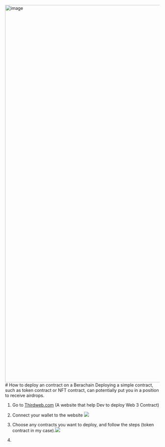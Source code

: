 <img width="1228" alt="image" src="https://github.com/kobekiat97/Deploy-contract-without-code/assets/160590122/752b31a6-dcad-46b0-b774-154a77a67811"># How to deploy an contract on a Berachain
Deploying a simple contract, such as token contract or NFT contract, can potentially put you in a position to receive airdrops.

1. Go to <a href=https://thirdweb.com/explore>Thirdweb.com</a> (A website that help Dev to deploy Web 3 Contract)
2. Connect your wallet to the website <img src="https://github.com/kobekiat97/Deploy-contract-without-code/assets/160590122/58dba6b3-2ac8-472c-9dd2-8cf8056ac33e">
3. Choose any contracts you want to deploy, and follow the steps (token contract in my case).<img src="https://github.com/kobekiat97/Deploy-contract-without-code/assets/160590122/43942f41-489f-4ae0-819d-a7c15df3bc44">

   
5. 




